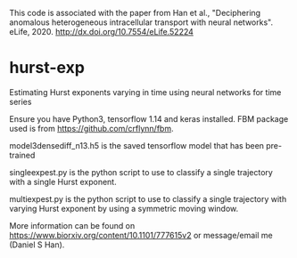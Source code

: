 This code is associated with the paper from Han et al., "Deciphering anomalous heterogeneous
intracellular transport with neural networks". eLife, 2020. http://dx.doi.org/10.7554/eLife.52224


# hurst-exp
Estimating Hurst exponents varying in time using neural networks for time series

Ensure you have Python3, tensorflow 1.14 and keras installed.
FBM package used is from https://github.com/crflynn/fbm.

model3densediff_n13.h5 is the saved tensorflow model that has been pre-trained

singleexpest.py is the python script to use to classify a single trajectory with a single Hurst exponent.

multiexpest.py is the python script to use to classify a single trajectory with varying Hurst exponent by using a symmetric moving window.



More information can be found on https://www.biorxiv.org/content/10.1101/777615v2 or message/email me (Daniel S Han).

